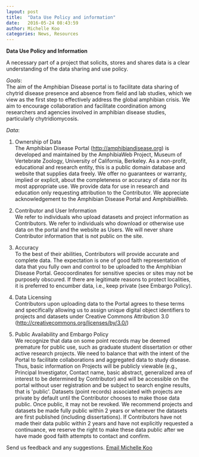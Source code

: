 ```yaml
---
layout: post
title:  "Data Use Policy and information"
date:   2016-05-24 08:43:59
author: Michelle Koo
categories: News, Resources
---
```


**Data Use Policy and Information**

A necessary part of a project that solicits, stores and shares data is a clear understanding of the data sharing and use policy.

*Goals*:     
The aim of the Amphibian Disease portal is to facilitate data sharing of chytrid disease presence and absence from field and lab studies, which we view as the first step to effectively address the global amphibian crisis. We aim to encourage collaboration and facilitate coordination among researchers and agencies involved in amphibian disease studies, particularly chytridiomycosis. 

*Data*:      
1) Ownership of Data     
The Amphibian Disease Portal (http://amphibiandisease.org) is developed and maintained by the AmphibiaWeb Project, Museum of Vertebrate Zoology, University of California, Berkeley. As a non-profit, educational and research entity, this is a public domain database and website that supplies data freely. We offer no guarantees or warranty, implied or explicit, about the completeness or accuracy of data nor its most appropriate use. We provide data for use in research and education only requesting attribution to the Contributor. We appreciate acknowledgement to the Amphibian Disease Portal and AmphibiaWeb.

2) Contributor and User Information    
We refer to individuals who upload datasets and project information as Contributors. We refer to individuals who download or otherwise use data on the portal and the website as Users. We will never share Contributor information that is not public on the site. 

3) Accuracy     
To the best of their abilities, Contributors will provide accurate and complete data. The expectation is one of good faith representation of data that you fully own and control to be uploaded to the Amphibian Disease Portal. Geocoordinates for sensitive species or sites may not be purposely obscured. If there are legitimate reasons to protect localities, it is preferred to encumber data, i.e., keep private (see Embargo Policy).

4) Data Licensing     
Contributors upon uploading data to the Portal agrees to these terms and specifically allowing us to assign unique digital object identifiers to projects and datasets under Creative Commons Attribution 3.0 (http://creativecommons.org/licenses/by/3.0/)

5) Public Availability and Embargo Policy     
We recognize that data on some point records may be deemed premature for public use, such as graduate student dissertation or other active research projects. We need to balance that with the intent of the Portal to facilitate collaborations and aggregated data to study disease. Thus,  basic information on Projects will be publicly viewable (e.g., Principal Investigator, Contact name, basic abstract, generalized area of interest to be determined by Contributor) and will be accessible on the portal without user registration and be subject to search engine results, that is 'public'.  Datasets (point records) associated with projects are private by default until the Contributor chooses to make those data public. Once public, it may not be revoked. We recommend projects and datasets be made fully public within 2 years or whenever the datasets are first published (including dissertations). If Contributors have not made their data public within 2 years and have not explicitly requested a continuance, we reserve the right to make these data public  after we have made good faith attempts to contact and confirm.









Send us feedback and any suggestions. [Email Michelle Koo](mailto:mkoo@berkeley.edu)

